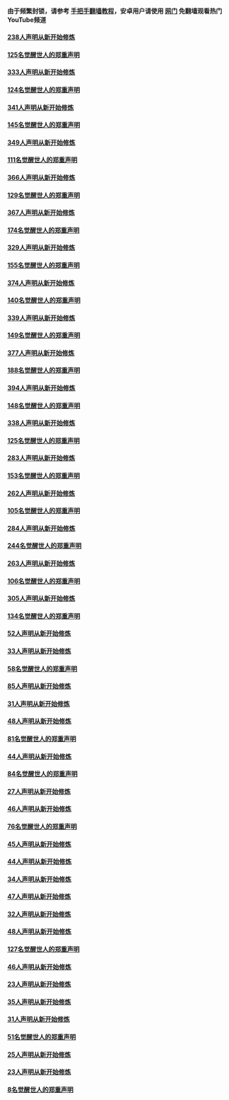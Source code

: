 #### 由于频繁封锁，请参考 [手把手翻墙教程](https://github.com/gfw-breaker/guides/wiki/)，安卓用户请使用 [网门](https://github.com/gfw-breaker/nogfw/blob/master/dl.md?t=07052000) 免翻墙观看热门YouTube频道 

#### [238人声明从新开始修炼](../pages/91/427767.md?t=07052000) 

#### [125名觉醒世人的郑重声明](../pages/91/427766.md?t=07052000) 

#### [333人声明从新开始修炼](../pages/91/427525.md?t=07052000) 

#### [124名觉醒世人的郑重声明](../pages/91/427524.md?t=07052000) 

#### [341人声明从新开始修炼](../pages/91/427255.md?t=07052000) 

#### [145名觉醒世人的郑重声明](../pages/91/427254.md?t=07052000) 

#### [349人声明从新开始修炼](../pages/91/426969.md?t=07052000) 

#### [111名觉醒世人的郑重声明](../pages/91/426968.md?t=07052000) 

#### [366人声明从新开始修炼](../pages/91/426737.md?t=07052000) 

#### [129名觉醒世人的郑重声明](../pages/91/426736.md?t=07052000) 

#### [367人声明从新开始修炼](../pages/91/426421.md?t=07052000) 

#### [174名觉醒世人的郑重声明](../pages/91/426420.md?t=07052000) 

#### [329人声明从新开始修炼](../pages/91/426139.md?t=07052000) 

#### [155名觉醒世人的郑重声明](../pages/91/426138.md?t=07052000) 

#### [374人声明从新开始修炼](../pages/91/425811.md?t=07052000) 

#### [140名觉醒世人的郑重声明](../pages/91/425810.md?t=07052000) 

#### [339人声明从新开始修炼](../pages/91/425690.md?t=07052000) 

#### [149名觉醒世人的郑重声明](../pages/91/425689.md?t=07052000) 

#### [377人声明从新开始修炼](../pages/91/424867.md?t=07052000) 

#### [188名觉醒世人的郑重声明](../pages/91/424866.md?t=07052000) 

#### [394人声明从新开始修炼](../pages/91/423914.md?t=07052000) 

#### [148名觉醒世人的郑重声明](../pages/91/423913.md?t=07052000) 

#### [338人声明从新开始修炼](../pages/91/423540.md?t=07052000) 

#### [125名觉醒世人的郑重声明](../pages/91/423539.md?t=07052000) 

#### [283人声明从新开始修炼](../pages/91/423296.md?t=07052000) 

#### [153名觉醒世人的郑重声明](../pages/91/423295.md?t=07052000) 

#### [262人声明从新开始修炼](../pages/91/423004.md?t=07052000) 

#### [105名觉醒世人的郑重声明](../pages/91/423003.md?t=07052000) 

#### [284人声明从新开始修炼](../pages/91/422707.md?t=07052000) 

#### [244名觉醒世人的郑重声明](../pages/91/422706.md?t=07052000) 

#### [263人声明从新开始修炼](../pages/91/422553.md?t=07052000) 

#### [106名觉醒世人的郑重声明](../pages/91/422552.md?t=07052000) 

#### [305人声明从新开始修炼](../pages/91/422153.md?t=07052000) 

#### [134名觉醒世人的郑重声明](../pages/91/422152.md?t=07052000) 

#### [52人声明从新开始修炼](../pages/91/421846.md?t=07052000) 

#### [33人声明从新开始修炼](../pages/91/421804.md?t=07052000) 

#### [58名觉醒世人的郑重声明](../pages/91/421845.md?t=07052000) 

#### [85人声明从新开始修炼](../pages/91/421769.md?t=07052000) 

#### [31人声明从新开始修炼](../pages/91/421763.md?t=07052000) 

#### [48人声明从新开始修炼](../pages/91/421605.md?t=07052000) 

#### [81名觉醒世人的郑重声明](../pages/91/421656.md?t=07052000) 

#### [44人声明从新开始修炼](../pages/91/421544.md?t=07052000) 

#### [84名觉醒世人的郑重声明](../pages/91/421543.md?t=07052000) 

#### [27人声明从新开始修炼](../pages/91/421465.md?t=07052000) 

#### [46人声明从新开始修炼](../pages/91/421454.md?t=07052000) 

#### [76名觉醒世人的郑重声明](../pages/91/421453.md?t=07052000) 

#### [45人声明从新开始修炼](../pages/91/421452.md?t=07052000) 

#### [44人声明从新开始修炼](../pages/91/421422.md?t=07052000) 

#### [34人声明从新开始修炼](../pages/91/421322.md?t=07052000) 

#### [47人声明从新开始修炼](../pages/91/421264.md?t=07052000) 

#### [32人声明从新开始修炼](../pages/91/421225.md?t=07052000) 

#### [48人声明从新开始修炼](../pages/91/421202.md?t=07052000) 

#### [127名觉醒世人的郑重声明](../pages/91/421224.md?t=07052000) 

#### [46人声明从新开始修炼](../pages/91/421203.md?t=07052000) 

#### [23人声明从新开始修炼](../pages/91/421138.md?t=07052000) 

#### [35人声明从新开始修炼](../pages/91/421122.md?t=07052000) 

#### [31人声明从新开始修炼](../pages/91/421081.md?t=07052000) 

#### [51名觉醒世人的郑重声明](../pages/91/421080.md?t=07052000) 

#### [25人声明从新开始修炼](../pages/91/421020.md?t=07052000) 

#### [23人声明从新开始修炼](../pages/91/420884.md?t=07052000) 

#### [8名觉醒世人的郑重声明](../pages/91/420883.md?t=07052000) 

